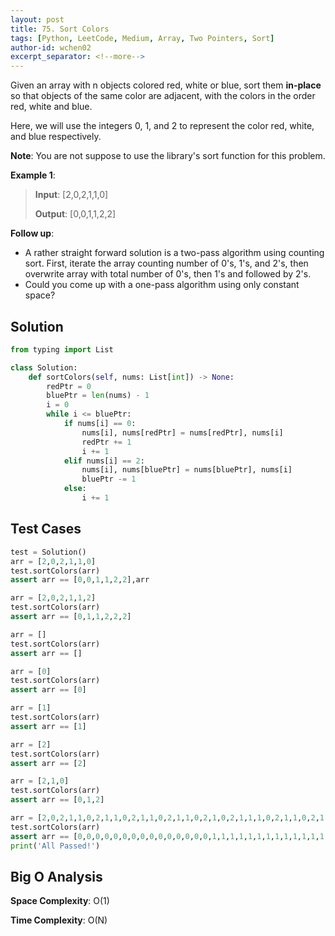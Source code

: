 ```yaml
---
layout: post
title: 75. Sort Colors
tags: [Python, LeetCode, Medium, Array, Two Pointers, Sort]
author-id: wchen02
excerpt_separator: <!--more-->
---
```

Given an array with n objects colored red, white or blue, sort them **in-place** so that objects of the same color are adjacent, with the colors in the order red, white and blue.

<!--more-->

Here, we will use the integers 0, 1, and 2 to represent the color red, white, and blue respectively.

**Note**: You are not suppose to use the library's sort function for this problem.

**Example 1**:
> **Input**: [2,0,2,1,1,0]
>
> **Output**: [0,0,1,1,2,2]

**Follow up**:

- A rather straight forward solution is a two-pass algorithm using counting sort.
First, iterate the array counting number of 0's, 1's, and 2's, then overwrite array with total number of 0's, then 1's and followed by 2's.
- Could you come up with a one-pass algorithm using only constant space?

## Solution

```python
from typing import List

class Solution:
    def sortColors(self, nums: List[int]) -> None:
        redPtr = 0
        bluePtr = len(nums) - 1
        i = 0
        while i <= bluePtr:
            if nums[i] == 0:
                nums[i], nums[redPtr] = nums[redPtr], nums[i]
                redPtr += 1
                i += 1
            elif nums[i] == 2:
                nums[i], nums[bluePtr] = nums[bluePtr], nums[i]
                bluePtr -= 1
            else:
                i += 1
```

## Test Cases

```python
test = Solution()
arr = [2,0,2,1,1,0]
test.sortColors(arr)
assert arr == [0,0,1,1,2,2],arr

arr = [2,0,2,1,1,2]
test.sortColors(arr)
assert arr == [0,1,1,2,2,2]

arr = []
test.sortColors(arr)
assert arr == []

arr = [0]
test.sortColors(arr)
assert arr == [0]

arr = [1]
test.sortColors(arr)
assert arr == [1]

arr = [2]
test.sortColors(arr)
assert arr == [2]

arr = [2,1,0]
test.sortColors(arr)
assert arr == [0,1,2]

arr = [2,0,2,1,1,0,2,1,1,0,2,1,1,0,2,1,1,0,2,1,0,2,1,1,1,0,2,1,1,0,2,1,1,0,2,1,0,2,1,0,2,1,0,2,0,2,1,0,2,1,1,1,1,1,1,1,1,0]
test.sortColors(arr)
assert arr == [0,0,0,0,0,0,0,0,0,0,0,0,0,0,0,1,1,1,1,1,1,1,1,1,1,1,1,1,1,1,1,1,1,1,1,1,1,1,1,1,1,1,1,2,2,2,2,2,2,2,2,2,2,2,2,2,2,2]
print('All Passed!')
```

## Big O Analysis

**Space Complexity**: O(1)

**Time Complexity**: O(N)
